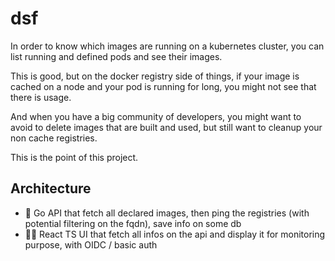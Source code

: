 # dsf

In order to know which images are running on a kubernetes cluster, you can list running and defined pods and see their images.

This is good, but on the docker registry side of things, if your image is cached on a node and your pod is running for long, you might not see that there is usage.

And when you have a big community of developers, you might want to avoid to delete images that are built and used, but still want to cleanup your non cache registries.

This is the point of this project.

## Architecture

- 👷 Go API that fetch all declared images, then ping the registries (with potential filtering on the fqdn), save info on some db
- 👷‍♂️ React TS UI that fetch all infos on the api and display it for monitoring purpose, with OIDC / basic auth


